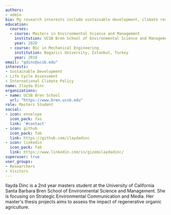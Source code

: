 ```yaml
---
authors:
- admin
bio: My research interests include sustainable development, climate resilliency, and life cycle assessment.
education:
  courses:
  - course: Masters in Environmental Science and Management
    institution: UCSB Bren School of Environmental Science and Management
    year: 2020
  - course: BSc in Mechanical Engineering
    institution: Bogazici University, Istanbul, Turkey
    year: 2018
email: "gdinc@ucsb.edu"
interests:
- Sustainable Development
- Life Cycle Assessment
- International Climate Policy
name: Ilayda Dinc
organizations:
- name: UCSB Bren School
  url: "https://www.bren.ucsb.edu"
role: Masters Student
social:
- icon: envelope
  icon_pack: fas
  link: '#contact'
- icon: github
  icon_pack: fab
  link: https://github.com/ilaydadinc
- icon: linkedin
  icon_pack: fab
  link: https://www.linkedin.com/in/gizemilaydadinc/
superuser: true
user_groups:
- Researchers
- Visitors
---
```


Ilayda Dinc is a 2nd year masters student at the University of California Santa Barbara Bren School of Environmental Science and Management. She is focusing on Strategic Environmental Communication and Media. Her master's thesis projects aims to assess the impact of regenerative organic agriculture. 


